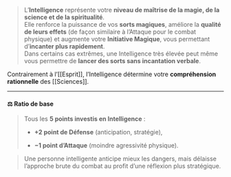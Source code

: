 > L’**Intelligence** représente votre **niveau de maîtrise de la magie, de la science et de la spiritualité**.  
> Elle renforce la puissance de vos **sorts magiques**, améliore la **qualité de leurs effets** (de façon similaire à l’Attaque pour le combat physique) et augmente votre **Initiative Magique**, vous permettant d’**incanter plus rapidement**.  
> Dans certains cas extrêmes, une Intelligence très élevée peut même vous permettre de **lancer des sorts sans incantation verbale**.

Contrairement à l’[[Esprit]], l’Intelligence détermine votre **compréhension rationnelle** des [[Sciences]].

---

#### ⚖️ **Ratio de base**

> Tous les **5 points investis en Intelligence** :
> 
> - **+2 point de Défense** (anticipation, stratégie),
>     
> - **−1 point d’Attaque** (moindre agressivité physique).
>     

> Une personne intelligente anticipe mieux les dangers, mais délaisse l’approche brute du combat au profit d’une réflexion plus stratégique.